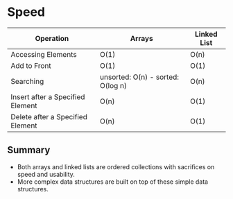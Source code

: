 # Speed

| Operation                        | Arrays                            | Linked List |
| -------------------------------- | --------------------------------- | ----------- |
| Accessing Elements               | O(1)                              | O(n)        |
| Add to Front                     | O(1)                              | O(1)        |
| Searching                        | unsorted: O(n) - sorted: O(log n) | O(n)        |
| Insert after a Specified Element | O(n)                              | O(1)        |
| Delete after a Specified Element | O(n)                              | O(1)        |

## Summary

- Both arrays and linked lists are ordered collections with sacrifices on speed and usability.
- More complex data structures are built on top of these simple data structures.
